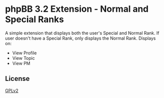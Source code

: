 # phpBB 3.2 Extension - Normal and Special Ranks

A simple extension that displays both the user's Special and Normal Rank.
If user doesn't have a Special Rank, only displays the Normal Rank.
Displays on:
- View Profile
- View Topic
- View PM

## License

[GPLv2](license.txt)

